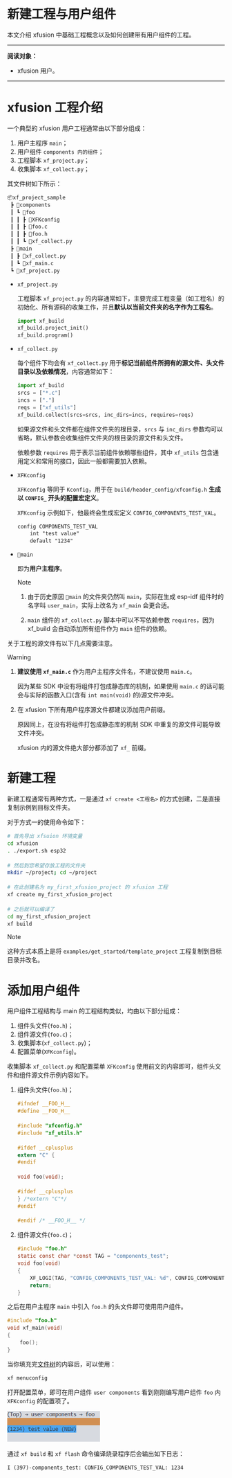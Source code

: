 # 新建工程与用户组件

本文介绍 xfusion 中基础工程概念以及如何创建带有用户组件的工程。

---

**阅读对象：**

- xfusion 用户。

---

# xfusion 工程介绍

一个典型的 xfusion 用户工程通常由以下部分组成：

1.  用户主程序 `main`；
1.  用户组件 `components 内的组件`；
1.  工程脚本 `xf_project.py`；
1.  收集脚本 `xf_collect.py`；

其<span id="file_tree">文件树</span>如下所示：

```txt
📦xf_project_sample
 ┣ 📂components
 ┃ ┗ 📂foo
 ┃ ┃ ┣ 📜XFKconfig
 ┃ ┃ ┣ 📜foo.c
 ┃ ┃ ┣ 📜foo.h
 ┃ ┃ ┗ 📜xf_collect.py
 ┣ 📂main
 ┃ ┣ 📜xf_collect.py
 ┃ ┗ 📜xf_main.c
 ┗ 📜xf_project.py
```

- `xf_project.py`

  工程脚本 `xf_project.py` 的内容通常如下，主要完成工程变量（如工程名）的初始化、所有源码的收集工作，并且**默认以当前文件夹的名字作为工程名**。

  ```python
  import xf_build
  xf_build.project_init()
  xf_build.program()
  ```

- `xf_collect.py`

  每个组件下均会有 `xf_collect.py` 用于**标记当前组件所拥有的源文件、头文件目录以及依赖情况**，内容通常如下：

  ```python
  import xf_build
  srcs = ["*.c"]
  incs = ["."]
  reqs = ["xf_utils"]
  xf_build.collect(srcs=srcs, inc_dirs=incs, requires=reqs)
  ```

  如果源文件和头文件都在组件文件夹的根目录，`srcs` 与 `inc_dirs` 参数均可以省略，默认参数会收集组件文件夹的根目录的源文件和头文件。

  依赖参数 `requires` 用于表示当前组件依赖哪些组件，其中 `xf_utils` 包含通用定义和常用的接口，因此一般都需要加入依赖。

- `XFKconfig`

  `XFKconfig` 等同于 `Kconfig`，用于在 `build/header_config/xfconfig.h` **生成以 `CONFIG_` 开头的配置宏定义**。

  `XFKconfig` 示例如下，他最终会生成宏定义 `CONFIG_COMPONENTS_TEST_VAL`。

  ```txt
  config COMPONENTS_TEST_VAL
      int "test value"
      default "1234"
  ```

- `📂main`

  即为**用户主程序**。

  > [!NOTE]
  >
  > 1. 由于历史原因 `📂main` 的文件夹仍然叫 `main`，实际在生成 esp-idf 组件时的名字叫 `user_main`，实际上改名为 `xf_main` 会更合适。
  >
  > 1. `main` 组件的 `xf_collect.py` 脚本中可以不写依赖参数 `requires`，因为 xf_build 会自动添加所有组件作为 `main` 组件的依赖。

关于工程的源文件有以下几点需要注意。

> [!WARNING]
>
> 1. **建议使用 `xf_main.c`** 作为用户主程序文件名，不建议使用 `main.c`。
>
>    因为某些 SDK 中没有将组件打包成静态库的机制，如果使用 `main.c` 的话可能会与实际的函数入口(含有 `int main(void)` 的)源文件冲突。
>
> 1. 在 xfusion 下所有用户程序源文件都建议添加用户前缀。
>
>    原因同上，在没有将组件打包成静态库的机制 SDK 中重复的源文件可能导致文件冲突。
>
>    xfusion 内的源文件绝大部分都添加了 `xf_` 前缀。

# 新建工程

新建工程通常有两种方式，一是通过 `xf create <工程名>` 的方式创建，二是直接复制示例到目标文件夹。

对于方式一的使用命令如下：

```bash
# 首先导出 xfsuion 环境变量
cd xfusion
. ./export.sh esp32

# 然后到您希望存放工程的文件夹
mkdir ~/project; cd ~/project

# 在此创建名为 my_first_xfusion_project 的 xfusion 工程
xf create my_first_xfusion_project

# 之后就可以编译了
cd my_first_xfusion_project
xf build
```

> [!NOTE]
> 这种方式本质上是将 `examples/get_started/template_project` 工程复制到目标目录并改名。

# 添加用户组件

用户组件工程结构与 main 的工程结构类似，均由以下部分组成：

1.  组件头文件(`foo.h`)；
1.  组件源文件(`foo.c`)；
1.  收集脚本(`xf_collect.py`)；
1.  配置菜单(`XFKconfig`)。

收集脚本 `xf_collect.py` 和配置菜单 `XFKconfig` 使用前文的内容即可，组件头文件和组件源文件示例内容如下。

1.  组件头文件(`foo.h`)；

    ```c
    #ifndef __FOO_H__
    #define __FOO_H__

    #include "xfconfig.h"
    #include "xf_utils.h"

    #ifdef __cplusplus
    extern "C" {
    #endif

    void foo(void);

    #ifdef __cplusplus
    } /*extern "C"*/
    #endif

    #endif /* __FOO_H__ */
    ```

1.  组件源文件(`foo.c`)；

    ```c
    #include "foo.h"
    static const char *const TAG = "components_test";
    void foo(void)
    {
        XF_LOGI(TAG, "CONFIG_COMPONENTS_TEST_VAL: %d", CONFIG_COMPONENTS_TEST_VAL);
        return;
    }
    ```

之后在用户主程序 `main` 中引入 `foo.h` 的头文件即可使用用户组件。

```c
#include "foo.h"
void xf_main(void)
{
    foo();
}
```

当你填充完[文件树](#file_tree)的内容后，可以使用：

```bash
xf menuconfig
```

打开配置菜单，即可在用户组件 `user components` 看到刚刚编写用户组件 `foo` 内 `XFKconfig` 的配置项了。

![image](/image/new_project_and_user_component-menu_user_foo.png)

通过 `xf build` 和 `xf flash` 命令编译烧录程序后会输出如下日志：

```
I (397)-components_test: CONFIG_COMPONENTS_TEST_VAL: 1234
```
